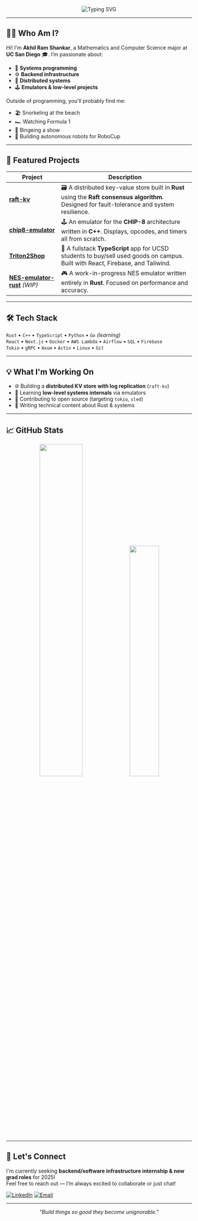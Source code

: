 <div align="center">
  <img src="https://readme-typing-svg.herokuapp.com?font=Jetbrains+Mono&size=35&duration=3000&color=33FF33&center=true&vCenter=true&width=650&lines=Hey...+I'm+Akhil!;Welcome+to+my+GitHub+👋" alt="Typing SVG" />
</div>

---

## 👨‍💻 Who Am I?

Hi! I'm **Akhil Ram Shankar**, a Mathematics and Computer Science major at **UC San Diego** 🎓. I’m passionate about:
- 🔧 **Systems programming**
- ⚙️ **Backend infrastructure**
- 🚀 **Distributed systems**
- 🕹️ **Emulators & low-level projects**

Outside of programming, you’ll probably find me:
- 🏖️ Snorkeling at the beach  
- 🏎️ Watching Formula 1  
- 🍿 Bingeing a show  
- 🤖 Building autonomous robots for RoboCup  

---

## 🚀 Featured Projects

| Project | Description |
|--------|-------------|
| [**raft-kv**](https://github.com/Akhil-py/raft-kv) | 🗃️ A distributed key-value store built in **Rust** using the **Raft consensus algorithm**. Designed for fault-tolerance and system resilience. |
| [**chip8-emulator**](https://github.com/Akhil-py/chip8-emulator) | 🕹️ An emulator for the **CHIP-8** architecture written in **C++**. Displays, opcodes, and timers all from scratch. |
| [**Triton2Shop**](https://github.com/Akhil-py/Triton2Shop) | 🛒 A fullstack **TypeScript** app for UCSD students to buy/sell used goods on campus. Built with React, Firebase, and Tailwind. |
| [**NES-emulator-rust**](https://github.com/Akhil-py/NES-emulator-rust) *(WIP)* | 🎮 A work-in-progress NES emulator written entirely in **Rust**. Focused on performance and accuracy. |

---

## 🛠️ Tech Stack

`Rust` • `C++` • `TypeScript` • `Python` • `Go` *(learning)*  
`React` • `Next.js` • `Docker` • `AWS Lambda` • `Airflow` • `SQL` • `Firebase`  
`Tokio` • `gRPC` • `Axum` • `Actix` • `Linux` • `Git`  

---

## 💡 What I'm Working On

- 🌐 Building a **distributed KV store with log replication** (`raft-kv`)
- 🎯 Learning **low-level systems internals** via emulators
- 👥 Contributing to open source (targeting `tokio`, `sled`)
- 📝 Writing technical content about Rust & systems

---

## 📈 GitHub Stats

<p align="center">
  <img src="https://github-readme-stats.vercel.app/api?username=Akhil-py&show_icons=true&theme=radical&hide_border=true" width="48%" />
  <img src="https://github-readme-stats.vercel.app/api/top-langs/?username=Akhil-py&layout=compact&theme=radical&hide_border=true&hide=java" width="40%" />
</p>

---

## 🤝 Let's Connect

I'm currently seeking **backend/software infrastructure internship & new grad roles** for 2025!  
Feel free to reach out — I’m always excited to collaborate or just chat!

[![LinkedIn](https://img.shields.io/badge/LinkedIn-0077B5?style=for-the-badge&logo=linkedin&logoColor=white)](https://linkedin.com/in/akhil-ramshankar)
[![Email](https://img.shields.io/badge/Gmail-D14836?style=for-the-badge&logo=gmail&logoColor=white)](mailto:ramshankar.akhil@gmail.com)

---

<p align="center">
  <em>"Build things so good they become unignorable."</em>
</p>
